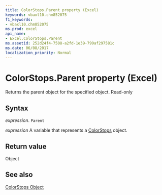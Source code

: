 ```yaml
---
title: ColorStops.Parent property (Excel)
keywords: vbaxl10.chm852075
f1_keywords:
- vbaxl10.chm852075
ms.prod: excel
api_name:
- Excel.ColorStops.Parent
ms.assetid: 252d24f4-7508-a2fd-1e39-799af297581c
ms.date: 06/08/2017
localization_priority: Normal
---
```



# ColorStops.Parent property (Excel)

Returns the parent object for the specified object. Read-only


## Syntax

_expression_. `Parent`

_expression_ A variable that represents a [ColorStops](Excel.ColorStops.md) object.


## Return value

Object


## See also


[ColorStops Object](Excel.ColorStops.md)

